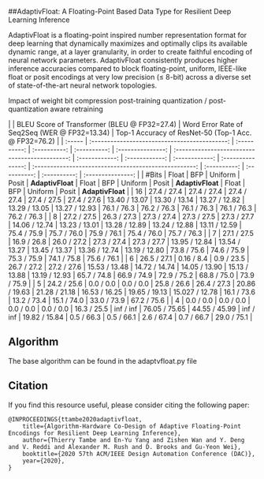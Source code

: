 ##AdaptivFloat: A Floating-Point Based Data Type for Resilient Deep Learning Inference

AdaptivFloat is a floating-point inspired number representation format for deep learning that dynamically maximizes and optimally clips its available dynamic range, at a layer granularity, in order to create faithful encoding of neural network parameters. AdaptivFloat consistently produces higher inference accuracies compared to block floating-point, uniform, IEEE-like float or posit encodings at very low precision ($\leq$ 8-bit) across a diverse set of state-of-the-art neural network topologies.

Impact of weight bit compression post-training quantization / post-quantization aware retraining

|        | BLEU Score of Transformer (BLEU @ FP32=27\.4)                                                              | Word Error Rate of Seq2Seq (WER @ FP32=13\.34)                                                                    | Top-1 Accuracy of ResNet-50 (Top-1 Acc. @ FP32=76\.2)                                                              |
| :----- | :-------------------------------------------: | :----------: | :----------: | :----------: | :---------------: | :--------------------------------------------: | :------------: | :------------: | :------------: | :---------------: | :---------------------------------------------------: | :----------: | :----------: | :----------: | :---------------: |
| \#Bits | Float                                         | BFP          | Uniform      | Posit        | **AdaptivFloat**  | Float                                          | BFP            | Uniform        | Posit          | **AdaptivFloat**  | Float                                                 | BFP          | Uniform      | Posit        | **AdaptivFloat**  |
| 16     | 27\.4 / 27.4                                  | 27\.4 / 27.4 | 27\.4 / 27.4 | 27\.4 / 27.5 | 27\.4 / 27.6      | 13\.40 / 13.07                                 | 13\.30 / 13.14 | 13\.27 / 12.82 | 13\.29 / 13.05 | 13\.27 / 12.93    | 76\.1 / 76.3                                          | 76\.2 / 76.3 | 76\.1 / 76.3 | 76\.1 / 76.3 | 76\.2 / 76.3      |
| 8      | 27\.2 / 27.5                                  | 26\.3 / 27.3 | 27\.3 / 27.4 | 27\.3 / 27.5 | 27\.3 / 27.7      | 14\.06 / 12.74                                 | 13\.23 / 13.01 | 13\.28 / 12.89 | 13\.24 / 12.88 | 13\.11 / 12.59    | 75\.4 / 75.9                                          | 75\.7 / 76.0 | 75\.9 / 76.1 | 75\.4 / 76.0 | 75\.7 / 76.3      |
| 7      | 27\.1 / 27.5                                  | 16\.9 / 26.8 | 26\.0 / 27.2 | 27\.3 / 27.4 | 27\.3 / 27.7      | 13\.95 / 12.84                                 | 13\.54 / 13.27 | 13\.45 / 13.37 | 13\.36 / 12.74 | 13\.19 / 12.80    | 73\.8 / 75.6                                          | 74\.6 / 75.9 | 75\.3 / 75.9 | 74\.1 / 75.8 | 75\.6 / 76.1      |
| 6      | 26\.5 / 27.1                                  | 0\.16 / 8.4  | 0\.9  / 23.5 | 26\.7 / 27.2 | 27\.2 / 27.6      | 15\.53 / 13.48                                 | 14\.72 / 14.74 | 14\.05 / 13.90 | 15\.13 / 13.88 | 13\.19 / 12.93    | 65\.7 / 74.8                                          | 66\.9 / 74.9 | 72\.9 / 75.2 | 68\.8 / 75.0 | 73\.9 / 75.9      |
| 5      | 24\.2 / 25.6                                  | 0\.0 / 0.0   | 0\.0 / 0.0   | 25\.8 / 26.6 | 26\.4 / 27.3      | 20\.86 / 19.63                                 | 21\.28 / 21.18 | 16\.53 / 16.25 | 19\.65 / 19.13 | 15\.027 / 12.78   | 16\.1 / 73.6                                          | 13\.2 / 73.4 | 15\.1 / 74.0 | 33\.0 / 73.9 | 67\.2 / 75.6      |
| 4      | 0\.0 / 0.0                                    | 0\.0 / 0.0   | 0\.0 / 0.0   | 0\.0 / 0.0   | 16\.3 / 25.5      | inf / inf                                      | 76\.05 / 75.65 | 44\.55 / 45.99 | inf / inf      | 19\.82 / 15.84    | 0\.5 / 66.3                                           | 0\.5 / 66.1  | 2\.6 / 67.4  | 0\.7 / 66.7  | 29\.0 / 75.1      |


## Algorithm

The base algorithm can be found in the adaptvfloat.py file

## Citation

If you find this resource useful, please consider citing the following paper:

```
@INPROCEEDINGS{ttambe2020adaptivfloat,
    title={Algorithm-Hardware Co-Design of Adaptive Floating-Point Encodings for Resilient Deep Learning Inference},
    author={Thierry Tambe and En-Yu Yang and Zishen Wan and Y. Deng and V. Reddi and Alexander M. Rush and D. Brooks and Gu-Yeon Wei},
    booktitle={2020 57th ACM/IEEE Design Automation Conference (DAC)}, 
    year={2020},
}
```
